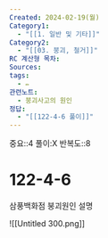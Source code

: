 ```yaml
---
Created: 2024-02-19(월)
Category1:
  - "[[1. 일반 및 기타]]"
Category2:
  - "[[03. 붕괴, 철거]]"
RC 계산형 목차: 
Sources: 
tags:
  - ✏️
관련노트:
  - 붕괴사고의 원인
정답:
  - "[[122-4-6 풀이]]"
---
```

중요::4
풀이:X
반복도::8
#  122-4-6

삼풍백화점 붕괴원인 설명

![[Untitled 300.png]]